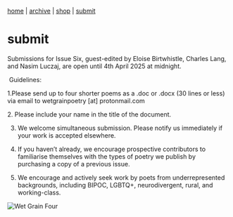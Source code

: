 [home](index.md) | [archive](archive.md) | [shop](shop.md)  |  [submit](submit.md)

# submit


Submissions for Issue Six, guest-edited by Eloise Birtwhistle, Charles Lang, and Nasim Luczaj, are open until 4th April 2025 at midnight.

​
Guidelines:

1.Please send up to four shorter poems as a .doc or .docx (30 lines or less) via email to wetgrainpoetry [at] protonmail.com

​2. Please include your name in the title of the document.

3. We welcome simultaneous submission. Please notify us immediately if your work is accepted elsewhere.

4. If you haven’t already, we encourage prospective contributors to familiarise themselves with the types of poetry we publish by purchasing a copy of a previous issue.

5. We encourage and actively seek work by poets from underrepresented backgrounds, including BIPOC, LGBTQ+, neurodivergent, rural, and working-class.


![Wet Grain Four](wetgrainfour2.jpeg)
